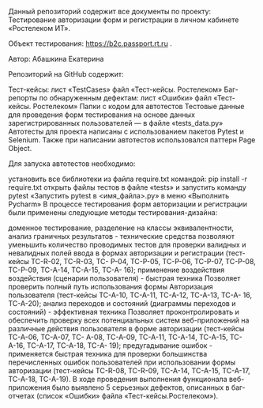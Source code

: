 Данный репозиторий содержит все документы по проекту: Тестирование авторизации форм и регистрации в личном кабинете «Ростелеком ИТ».

Объект тестирования: https://b2c.passport.rt.ru .

Автор: Абашкина Екатерина

Репозиторий на GitHub содержит:

Тест-кейсы: лист «TestCases» файл «Тест-кейсы. Ростелеком»
Баг-репорты по обнаруженным дефектам: лист «Ошибки» файл «Тест-кейсы. Ростелеком»
Папки с кодом для автотестов
Тестовые данные для проведения форм тестирования на основе данных зарегистрированных пользователей — в файле «tests_data.py»
Автотесты для проекта написаны с использованием пакетов Pytest и Selenium. Также при написании автотестов использовался паттерн Page Object.

Для запуска автотестов необходимо:

установить все библиотеки из файла require.txt командой: pip install -r require.txt
открыть файлы тестов в файле «tests» и запустить команду pytest «Запустить pytest в <имя_файла>.py» в меню «Выполнить Pycharm»
В процессе тестирования форм авторизации и регистрации были применены следующие методы тестирования-дизайна:

доменное тестирование, разделение на классы эквивалентности, анализ граничных результатов - технические средства позволяют уменьшить количество проводимых тестов для проверки валидных и невалидных полей ввода в формах авторизации и регистрации (тест-кейсы TC-R-02, TC-R-03, TC- Р-04, ТС-Р-05, ТС-Р-06, ТС-Р-07, ТС-Р-08, ТС-Р-09, ТС-А-14, ТС-А-15, ТС-А- 16);
применение воздействия воздействия (сценарии пользователя) - быстрая техника Позволяет проверить полный путь использования формы Авторизация пользователя (тест-кейсы TC-A-10, TC-A-11, TC-A-12, TC-A-13, TC-A- 16, ТС-А-20);
анализ переходов и состояний (диаграммы переходов и состояний) - эффективная техника Позволяет проконтролировать и обеспечить проверку всех потенциальных систем веб-приложений на различные действия пользователя в форме авторизации (тест-кейсы TC-A-06, TC-A-07, TC- А-08, ТС-А-09, ТС-А-11, ТС-А-14, ТС-А-15, ТС-А-16, ТС-А-17, ТС-А-18, ТС-А- 19);
предугадывание ошибок - применяется быстрая техника для проверки большинства перечисленных ошибок пользователей при использовании формы авторизации (тест-кейсы TC-R-08, TC-R-09, TC-A-14, TC-A-15, TC-A-17, ТС-А-18, ТС-А-19).
В ходе проведения выполнения функционала веб-приложения было выявлено 5 серьезных дефектов, описанных в баг-отчетах (список «Ошибки» файла «Тест-кейсы.Ростелеком»).
